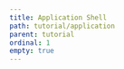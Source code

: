 ```yaml
---
title: Application Shell
path: tutorial/application
parent: tutorial
ordinal: 1
empty: true
---
```

